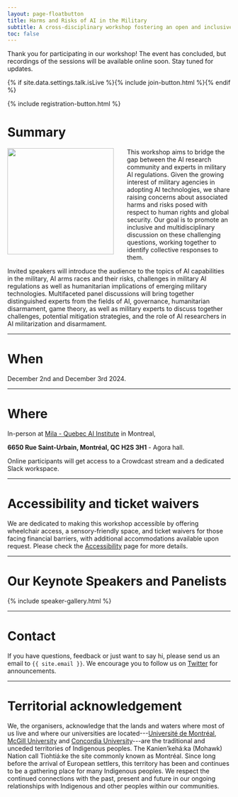 ```yaml
---
layout: page-floatbutton
title: Harms and Risks of AI in the Military
subtitle: A cross-disciplinary workshop fostering an open and inclusive discussion on the challenges posed by AI applications for military purposes
toc: false
---
```


Thank you for participating in our workshop! The event has concluded, but recordings of the sessions will be available online soon. Stay tuned for updates.

{% if site.data.settings.talk.isLive %}{% include join-button.html %}{% endif %}

{% include registration-button.html %}



# Summary

<img src="{{ site.logo }}" style="width:240px;vertical-align:middle;padding-right:30px;padding-bottom:10px;float:left">

This workshop aims to bridge the gap between the AI research community and experts in military AI regulations. Given the growing interest of military agencies in adopting AI technologies, we share raising concerns about associated harms and risks posed with respect to human rights and global security. Our goal is to promote an inclusive and multidisciplinary discussion on these challenging questions, working together to identify collective responses to them.

Invited speakers will introduce the audience to the topics of AI capabilities in the military, AI arms races and their risks, challenges in military AI regulations as well as humanitarian implications of emerging military technologies. Multifaceted panel discussions will bring together distinguished experts from the fields of AI, governance, humanitarian disarmament, game theory, as well as military experts to discuss together challenges, potential mitigation strategies, and the role of AI researchers in AI militarization and disarmament.

---

# When

December 2nd and December 3rd 2024.

---

# Where

In-person at [Mila - Quebec AI Institute](https://mila.quebec/) in Montreal,

**6650 Rue Saint-Urbain, Montréal, QC H2S 3H1** - Agora hall.

Online participants will get access to a Crowdcast stream and a dedicated Slack workspace.

---

# Accessibility and ticket waivers

We are dedicated to making this workshop accessible by offering wheelchair access, a sensory-friendly space, and ticket waivers for those facing financial barriers, with additional accommodations available upon request. Please check the [Accessibility](_pages/accessibility.md) page for more details.

---

# Our Keynote Speakers and Panelists

{% include speaker-gallery.html %}

---

# Contact
If you have questions, feedback or just want to say hi, please send us an email to `{{ site.email }}`. We encourage you to follow us on [Twitter](https://twitter.com/HarmsRisksAIM) for announcements.

---

# Territorial acknowledgement

We, the organisers, acknowledge that the lands and waters where most of us live and where our universities are located---[Université de Montréal](https://www.umontreal.ca/en/indigenouspeoples/), [McGill University](https://www.mcgill.ca/circ/land-acknowledgement) and [Concordia University](https://www.concordia.ca/indigenous/resources/territorial-acknowledgement.html)---are the traditional and unceded territories of Indigenous peoples. The Kanien’kehá:ka (Mohawk) Nation call Tiohtiá:ke the site commonly known as Montréal. Since long before the arrival of European settlers, this territory has been and continues to be a gathering place for many Indigenous peoples. We respect the continued connections with the past, present and future in our ongoing relationships with Indigenous and other peoples within our communities.
